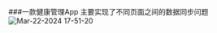 ###一款健康管理App
主要实现了不同页面之间的数据同步问题
![Mar-22-2024 17-51-20](https://github.com/xiangrikui15302/HealthManager/assets/7685733/dceed7c1-7c41-4852-a681-a4b8db00ab75)
